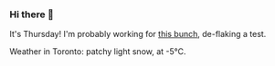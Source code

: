 ### Hi there :wave:

It's Thursday! I'm probably working for [this bunch](https://github.com/kohofinancial), de-flaking a test.

Weather in Toronto: patchy light snow, at -5°C.
